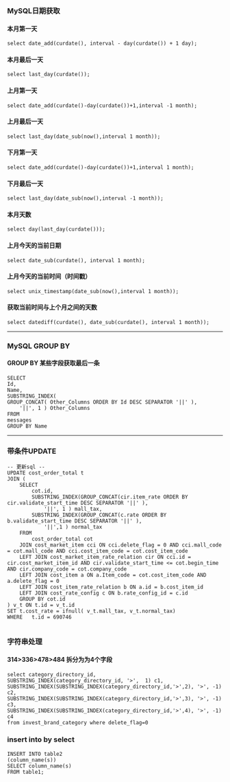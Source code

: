 ### MySQL日期获取
#### 本月第一天
`select date_add(curdate(), interval - day(curdate()) + 1 day);`
#### 本月最后一天
`select last_day(curdate());`
#### 上月第一天
`select date_add(curdate()-day(curdate())+1,interval -1 month);`
#### 上月最后一天
`select last_day(date_sub(now(),interval 1 month));`
#### 下月第一天
`select date_add(curdate()-day(curdate())+1,interval 1 month);`
#### 下月最后一天
`select last_day(date_sub(now(),interval -1 month));`
#### 本月天数
`select day(last_day(curdate()));`
#### 上月今天的当前日期
`select date_sub(curdate(), interval 1 month);`
#### 上月今天的当前时间（时间戳）
`select unix_timestamp(date_sub(now(),interval 1 month));`
#### 获取当前时间与上个月之间的天数
`select datediff(curdate(), date_sub(curdate(), interval 1 month));`
***
### MySQL GROUP BY 
#### GROUP BY 某些字段获取最后一条
```roomsql
SELECT
Id,
Name,
SUBSTRING_INDEX(
GROUP_CONCAT( Other_Columns ORDER BY Id DESC SEPARATOR '||' ),
    '||', 1 ) Other_Columns
FROM
messages
GROUP BY Name
```
***
### 带条件UPDATE
```roomsql
-- 更新sql --
UPDATE cost_order_total t
JOIN (
	SELECT
		cot.id,
		SUBSTRING_INDEX(GROUP_CONCAT(cir.item_rate ORDER BY cir.validate_start_time DESC SEPARATOR '||' ),
			'||', 1 ) mall_tax,
		SUBSTRING_INDEX(GROUP_CONCAT(c.rate ORDER BY b.validate_start_time DESC SEPARATOR '||' ),
			'||',1 ) normal_tax
	FROM
		cost_order_total cot
	JOIN cost_market_item cci ON cci.delete_flag = 0 AND cci.mall_code = cot.mall_code AND cci.cost_item_code = cot.cost_item_code
	LEFT JOIN cost_market_item_rate_relation cir ON cci.id = cir.cost_market_item_id AND cir.validate_start_time <= cot.begin_time AND cir.company_code = cot.company_code
	LEFT JOIN cost_item a ON a.Item_code = cot.cost_item_code AND a.delete_flag = 0
	LEFT JOIN cost_item_rate_relation b ON a.id = b.cost_item_id
	LEFT JOIN cost_rate_config c ON b.rate_config_id = c.id
	GROUP BY cot.id
) v_t ON t.id = v_t.id
SET t.cost_rate = ifnull( v_t.mall_tax, v_t.normal_tax)
WHERE	t.id = 690746


```

### 字符串处理
#### 314>336>478>484 拆分为为4个字段
```roomsql
select category_directory_id,
SUBSTRING_INDEX(category_directory_id, '>',  1) c1,
SUBSTRING_INDEX(SUBSTRING_INDEX(category_directory_id,'>',2), '>', -1) c2,
SUBSTRING_INDEX(SUBSTRING_INDEX(category_directory_id,'>',3), '>', -1) c3,
SUBSTRING_INDEX(SUBSTRING_INDEX(category_directory_id,'>',4), '>', -1) c4
from invest_brand_category where delete_flag=0
```
### insert into by select
```roomsql
INSERT INTO table2
(column_name(s))
SELECT column_name(s)
FROM table1;
```

